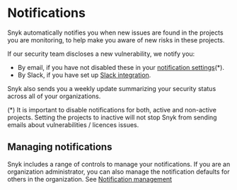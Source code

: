 # Notifications

Snyk automatically notifies you when new issues are found in the projects you are monitoring, to help make you aware of new risks in these projects.

If our security team discloses a new vulnerability, we notify you:

* By email, if you have not disabled these in your [notification settings](https://app.snyk.io/account/notifications)\(\*\).
* By Slack, if you have set up [Slack integration](https://docs.snyk.io/integrations/untitled-3/slack-integration). 

Snyk also sends you a weekly update summarizing your security status across all of your organizations.

\(\*\) It is important to disable notifications for both, active and non-active projects. Setting the projects to inactive will not stop Snyk from sending emails about vulnerabilities / licences issues.

## **Managing notifications**

Snyk includes a range of controls to manage your notifications. If you are an organization administrator, you can also manage the notification defaults for others in the organization. See [Notification management](https://docs.snyk.io/user-and-group-management/notifications/notification-management)

